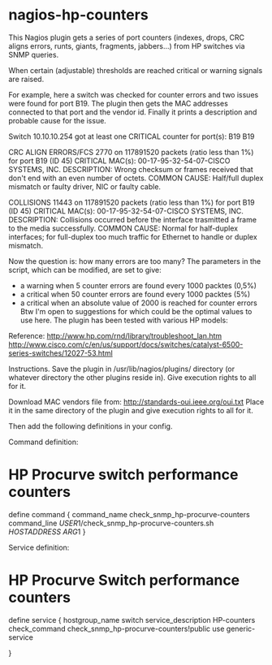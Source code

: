 # nagios-hp-counters
This Nagios plugin gets a series of port counters (indexes, drops, CRC aligns errors, runts, giants, fragments, jabbers...) from HP switches via SNMP queries.

When certain (adjustable) thresholds are reached critical or warning signals are raised. 

For example, here a switch was checked for counter errors and two issues were found for port B19. 
The plugin then gets the MAC addresses connected to that port and the vendor id. 
Finally it prints a description and probable cause for the issue. 

Switch 10.10.10.254 got at least one CRITICAL counter for port(s): B19 B19 

CRC ALIGN ERRORS/FCS 2770 on 117891520 packets (ratio less than 1%) for port B19 (ID 45) CRITICAL 
MAC(s): 
00-17-95-32-54-07-CISCO SYSTEMS, INC. 
DESCRIPTION: 
Wrong checksum or frames received that don't end with an even number of octets. 
COMMON CAUSE: 
Half/full duplex mismatch or faulty driver, NIC or faulty cable. 

COLLISIONS 11443 on 117891520 packets (ratio less than 1%) for port B19 (ID 45) CRITICAL 
MAC(s): 
00-17-95-32-54-07-CISCO SYSTEMS, INC. 
DESCRIPTION: 
Collisions occurred before the interface trasmitted a frame to the media successfully. 
COMMON CAUSE: 
Normal for half-duplex interfaces; for full-duplex too much traffic for Ethernet to handle or duplex mismatch. 

Now the question is: how many errors are too many? 
The parameters in the script, which can be modified, are set to give: 
- a warning when 5 counter errors are found every 1000 packtes (0,5%) 
- a critical when 50 counter errors are found every 1000 packtes (5%) 
- a critical when an absolute value of 2000 is reached for counter errors 
Btw I'm open to suggestions for which could be the optimal values to use here. 
The plugin has been tested with various HP models: 

Reference: 
http://www.hp.com/rnd/library/troubleshoot_lan.htm 
http://www.cisco.com/c/en/us/support/docs/switches/catalyst-6500-series-switches/12027-53.html 

Instructions. 
Save the plugin in /usr/lib/nagios/plugins/ directory (or whatever directory the other plugins reside in). 
Give execution rights to all for it. 

Download MAC vendors file from: 
http://standards-oui.ieee.org/oui.txt 
Place it in the same directory of the plugin and give execution rights to all for it. 

Then add the following definitions in your config. 

Command definition: 
# HP Procurve switch performance counters 
define command { 
command_name check_snmp_hp-procurve-counters 
command_line $USER1$/check_snmp_hp-procurve-counters.sh $HOSTADDRESS$ $ARG1$ 
} 

Service definition: 
# HP Procurve Switch performance counters 
define service { 
hostgroup_name switch 
service_description HP-counters 
check_command check_snmp_hp-procurve-counters!public 
use generic-service 

} 
